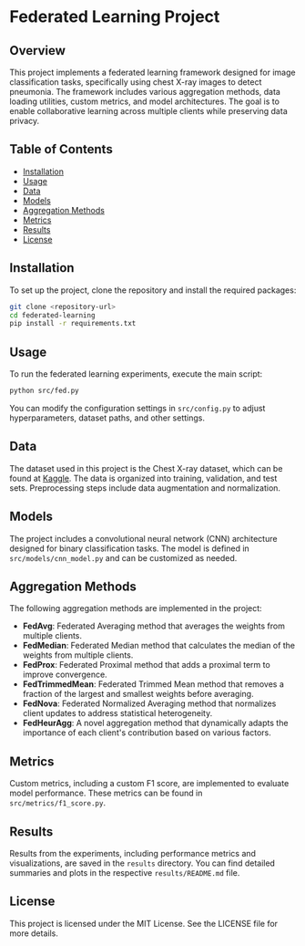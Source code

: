 # Federated Learning Project

## Overview
This project implements a federated learning framework designed for image classification tasks, specifically using chest X-ray images to detect pneumonia. The framework includes various aggregation methods, data loading utilities, custom metrics, and model architectures. The goal is to enable collaborative learning across multiple clients while preserving data privacy.

## Table of Contents
- [Installation](#installation)
- [Usage](#usage)
- [Data](#data)
- [Models](#models)
- [Aggregation Methods](#aggregation-methods)
- [Metrics](#metrics)
- [Results](#results)
- [License](#license)

## Installation
To set up the project, clone the repository and install the required packages:

```bash
git clone <repository-url>
cd federated-learning
pip install -r requirements.txt
```

## Usage
To run the federated learning experiments, execute the main script:

```bash
python src/fed.py
```

You can modify the configuration settings in `src/config.py` to adjust hyperparameters, dataset paths, and other settings.

## Data
The dataset used in this project is the Chest X-ray dataset, which can be found at [Kaggle](https://www.kaggle.com/paultimothymooney/chest-xray-pneumonia). The data is organized into training, validation, and test sets. Preprocessing steps include data augmentation and normalization.

## Models
The project includes a convolutional neural network (CNN) architecture designed for binary classification tasks. The model is defined in `src/models/cnn_model.py` and can be customized as needed.

## Aggregation Methods
The following aggregation methods are implemented in the project:

- **FedAvg**: Federated Averaging method that averages the weights from multiple clients.
- **FedMedian**: Federated Median method that calculates the median of the weights from multiple clients.
- **FedProx**: Federated Proximal method that adds a proximal term to improve convergence.
- **FedTrimmedMean**: Federated Trimmed Mean method that removes a fraction of the largest and smallest weights before averaging.
- **FedNova**: Federated Normalized Averaging method that normalizes client updates to address statistical heterogeneity.
- **FedHeurAgg**: A novel aggregation method that dynamically adapts the importance of each client's contribution based on various factors.

## Metrics
Custom metrics, including a custom F1 score, are implemented to evaluate model performance. These metrics can be found in `src/metrics/f1_score.py`.

## Results
Results from the experiments, including performance metrics and visualizations, are saved in the `results` directory. You can find detailed summaries and plots in the respective `results/README.md` file.

## License
This project is licensed under the MIT License. See the LICENSE file for more details.